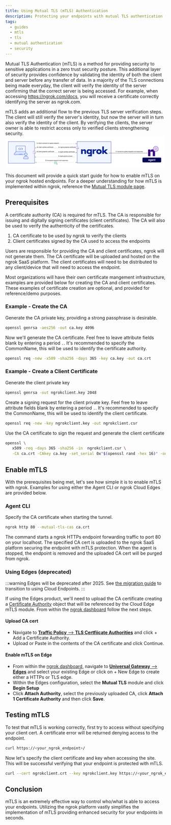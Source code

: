 ```yaml
---
title: Using Mutual TLS (mTLS) Authentication
description: Protecting your endpoints with mutual TLS authentication (mTLS)
tags:
  - guides
  - mtls
  - tls
  - mutual authentication
  - security
---
```


Mutual TLS Authentication (mTLS) is a method for providing security to sensitive applications in a zero trust security posture.
This additional layer of security provides confidence by validating the identity of both the client and server before any transfer of data.
In a majority of the TLS connections being made everyday, the client will verify the identity of the server confirming that the correct server is being accessed.
For example, when accessing https://ngrok.com/docs, you will receive a certificate correctly identifying the server as ngrok.com.

mTLS adds an additional flow to the previous TLS server verification steps.
The client will still verify the server's identity, but now the server will in turn also verify the identity of the client.
By verifying the clients, the server owner is able to restrict access only to verified clients strengthening security.
![](img/mtls-diag.png)

This document will provide a quick start guide for how to enable mTLS on your ngrok hosted endpoints.
For a deeper understanding for how mTLS is implemented within ngrok, reference the [Mutual TLS module page](/traffic-policy/actions/terminate-tls/).

## **Prerequisites**

A certificate authority (CA) is required for mTLS.
The CA is responsible for issuing and digitally signing certificates (client certificates).
The CA will also be used to verify the authenticity of the certificates.

1. CA certificate to be used by ngrok to verify the clients
2. Client certificates signed by the CA used to access the endpoints

Users are responsible for providing the CA and client certificates, ngrok will not generate them.
The CA certificate will be uploaded and hosted on the ngrok SaaS platform.
The client certificates will need to be distributed to any client/device that will need to access the endpoint.

Most organizations will have their own certificate mangement infrastructure, examples are provided below for creating the CA and client certificates.
These examples of certificate creation are optional, and provided for reference/demo purposes.

### Example - Create the CA

Generate the CA private key, providing a strong passphrase is desirable.

```bash
openssl genrsa -aes256 -out ca.key 4096
```

Now we'll generate the CA certificate.
Feel free to leave attribute fields blank by entering a period `.`.
It's recommended to specify the CommonName, this will be used to identify the certificate authority.

```bash
openssl req -new -x509 -sha256 -days 365 -key ca.key -out ca.crt
```

### Example - Create a Client Certificate

Generate the client private key

```bash
openssl genrsa -out ngrokclient.key 2048
```

Create a signing request for the client private key.
Feel free to leave attribute fields blank by entering a period `.`.
It's recommended to specify the CommonName, this will be used to identify the client certificate.

```bash
openssl req -new -key ngrokclient.key -out ngrokclient.csr
```

Use the CA certificate to sign the request and generate the client certificate

```bash
openssl \
   x509 -req -days 365 -sha256 -in  ngrokclient.csr \
   -CA ca.crt -CAkey ca.key -set_serial 0x"$(openssl rand -hex 16)" -out ngrokclient.crt
```

## **Enable mTLS**

With the prerequisites being met, let's see how simple it is to enable mTLS with ngrok.
Examples for using either the Agent CLI or ngrok Cloud Edges are provided below.

### Agent CLI

Specify the CA certificate when starting the tunnel.

```bash
ngrok http 80 --mutual-tls-cas ca.crt
```

The command starts a ngrok HTTPs endpoint forwarding traffic to port 80 on your localhost.
The specified CA cert is uploaded to the ngrok SaaS platform securing the endpoint with mTLS protection.
When the agent is stopped, the endpoint is removed and the uploaded CA cert will be purged from ngrok.

### Using Edges (deprecated)

:::warning
Edges will be deprecated after 2025.
See [the migration guide](https://ngrok.com/docs/universal-gateway/edges/#migration-guide) to transition to using Cloud Endpoints.
:::

If using the Edges product, we'll need to upload the CA certificate creating a [Certificate Authority](/api/resources/certificate-authorities/) object that will be referenced by the Cloud Edge mTLS module.
From within the [ngrok dashboard](https://dashboard.ngrok.com) follow the next steps.

#### Upload CA cert

- Navigate to [**Traffic Policy** --> **TLS Certfiicate Authorities**](https://dashboard.ngrok.com/security/tls/cert-authorities) and click + Add a Certificate Authority.
- Upload or Paste in the contents of the CA certificate and click Continue.

#### Enable mTLS on Edge

- From within the [ngrok dashboard](https://dashboard.ngrok.com), navigate to [**Universal Gateway** --> **Edges**](https://dashboard.ngrok.com/edges) and select your existing Edge or click on + New Edge to create either a HTTPs or TLS edge.
- Within the Edges configuration, select the **Mutual TLS** module and click **Begin Setup**
- Click **Attach Authority**, select the previously uploaded CA, click **Attach 1 Certificate Authority** and then click **Save**.

## **Testing mTLS**

To test that mTLS is working correctly, first try to access without specifying your client cert.
A certificate error will be returned denying access to the endpoint.

```bash
curl https://<your_ngrok_endpoint>/
```

Now let's specify the client certificate and key when accessing the site.
This will be successful verifying that your endpoint is protected with mTLS.

```bash
curl --cert ngrokclient.crt --key ngrokclient.key https://<your_ngrok_endpoint>/
```

## **Conclusion**

mTLS is an extremely effective way to control who/what is able to access your endpoints.
Utilizing the ngrok platform vastly simplifies the implementation of mTLS providing enhanced security for your endpoints in seconds.
